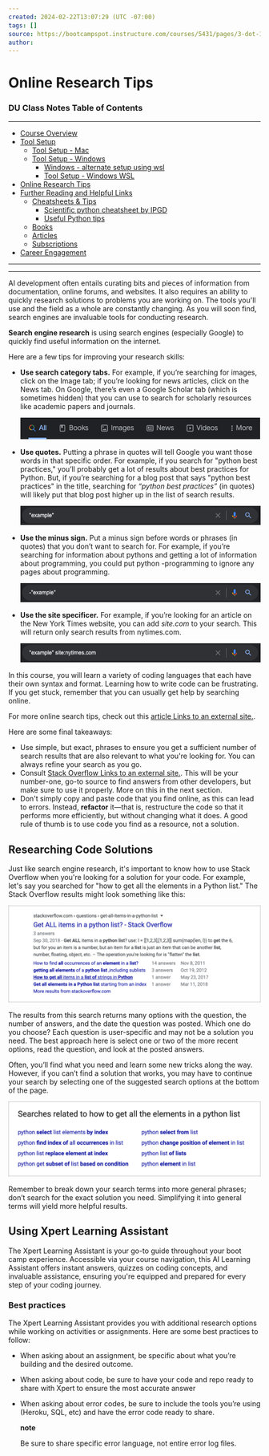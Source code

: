 ```yaml
---
created: 2024-02-22T13:07:29 (UTC -07:00)
tags: []
source: https://bootcampspot.instructure.com/courses/5431/pages/3-dot-1-1-online-research-tips?module_item_id=1123564
author: 
---
```




# Online Research Tips



### DU Class Notes Table of Contents

----------------------------------------------

-   [Course Overview](README.md)
-   [Tool Setup](1_DU_tool_setup.md)
    -   [Tool Setup - Mac](1.1_DU_tool_setup_mac.md)
    -   [Tool Setup - Windows](1.2_DU_tool_setup_windows.md)
        -   [Windows - alternate setup using wsl](1.2.1_DU_windows_alternate_install_using_wsl.md)
        -   [Tool Setup - Windows WSL](1.2.2_DU_tool_setup_wsl.md)
-   [Online Research Tips](2_online_research_tips.md)
-   [Further Reading and Helpful Links](3_further_reading_and_helpful_links.md)
    -   [Cheatsheets & Tips](3.1_cheatsheets_and_tips.md)
        -   [Scientific python cheatsheet by IPGD](3.1.1_scientific_python_cheat_sheet_by_IPGP.md)
        -   [Useful Python tips](3.1.2_useful_python.md)
    -   [Books](3.2_books.md)
    -   [Articles](3.3_articles.md)
    -   [Subscriptions](3.4_subscriptions)
-   [Career Engagement](4_career_engagement.md)

----------------------------------------------


---
AI development often entails curating bits and pieces of information from documentation, online forums, and websites. It also requires an ability to quickly research solutions to problems you are working on. The tools you'll use and the field as a whole are constantly changing. As you will soon find, search engines are invaluable tools for conducting research.

**Search engine research** is using search engines (especially Google) to quickly find useful information on the internet.

Here are a few tips for improving your research skills:

-   **Use search category tabs.** For example, if you’re searching for images, click on the Image tab; if you’re looking for news articles, click on the News tab. On Google, there’s even a Google Scholar tab (which is sometimes hidden) that you can use to search for scholarly resources like academic papers and journals.
    
    ![A screenshot of the search category tabs](imgs/OnlineResearchTips/Google-search-tabs.jpg)
    
-   **Use quotes.** Putting a phrase in quotes will tell Google you want those words in that specific order. For example, if you search for "python best practices," you’ll probably get a lot of results about best practices for Python. But, if you’re searching for a blog post that says "python best practices" in the title, searching for _“python best practices”_ (in quotes) will likely put that blog post higher up in the list of search results.
    
    ![A screenshot of the quotes used in searching](imgs/OnlineResearchTips/Google-search-quotes.jpg)
    
-   **Use the minus sign.** Put a minus sign before words or phrases (in quotes) that you don’t want to search for. For example, if you’re searching for information about pythons and getting a lot of information about programming, you could put python -programming to ignore any pages about programming.
    
    ![A screenshot of a search using the minus sign](imgs/OnlineResearchTips/Google-search-minus.jpg)
    
-   **Use the site specificer.** For example, if you’re looking for an article on the New York Times website, you can add _site.com_ to your search. This will return only search results from nytimes.com.
    
    ![A screenshot of a search specifying a site](imgs/OnlineResearchTips/Google-site-specifier.jpg)
    

In this course, you will learn a variety of coding languages that each have their own syntax and format. Learning how to write code can be frustrating. If you get stuck, remember that you can usually get help by searching online.

For more online search tips, check out this [article Links to an external site.](http://www.informit.com/articles/article.aspx?p=1315437).

Here are some final takeaways:

-   Use simple, but exact, phrases to ensure you get a sufficient number of search results that are also relevant to what you're looking for. You can always refine your search as you go.
-   Consult [Stack Overflow Links to an external site.](https://stackoverflow.com/). This will be your number-one, go-to source to find answers from other developers, but make sure to use it properly. More on this in the next section.
-   Don't simply copy and paste code that you find online, as this can lead to errors. Instead, **refactor** it—that is, restructure the code so that it performs more efficiently, but without changing what it does. A good rule of thumb is to use code you find as a resource, not a solution.

## Researching Code Solutions

Just like search engine research, it's important to know how to use Stack Overflow when you're looking for a solution for your code. For example, let's say you searched for "how to get all the elements in a Python list." The Stack Overflow results might look something like this:

![A screenshot shows the search results.](imgs/OnlineResearchTips/data-pre-3-1-1-search-result-from-stack-overflow_.jpg)

The results from this search returns many options with the question, the number of answers, and the date the question was posted. Which one do you choose? Each question is user-specific and may not be a solution you need. The best approach here is select one or two of the more recent options, read the question, and look at the posted answers.

Often, you’ll find what you need and learn some new tricks along the way. However, if you can’t find a solution that works, you may have to continue your search by selecting one of the suggested search options at the bottom of the page.

![A screenshot shows the related searches.](imgs/OnlineResearchTips/data-pre-3-1-2-additional-search-options-bottom-of-web-page.jpg)

Remember to break down your search terms into more general phrases; don’t search for the exact solution you need. Simplifying it into general terms will yield more helpful results.

## Using Xpert Learning Assistant

The Xpert Learning Assistant is your go-to guide throughout your boot camp experience. Accessible via your course navigation, this AI Learning Assistant offers instant answers, quizzes on coding concepts, and invaluable assistance, ensuring you're equipped and prepared for every step of your coding journey.

### Best practices

The Xpert Learning Assistant provides you with additional research options while working on activities or assignments. Here are some best practices to follow:

-   When asking about an assignment, be specific about what you’re building and the desired outcome.
    
-   When asking about code, be sure to have your code and repo ready to share with Xpert to ensure the most accurate answer
    
-   When asking about error codes, be sure to include the tools you’re using (Heroku, SQL, etc) and have the error code ready to share.
    
    **note**
    
    Be sure to share specific error language, not entire error log files.

